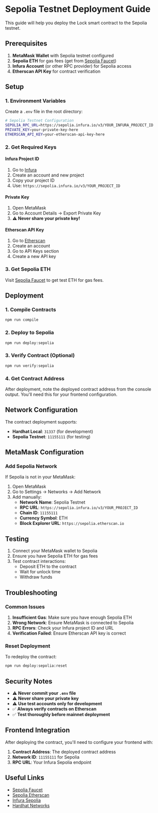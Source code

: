 # Sepolia Testnet Deployment Guide

This guide will help you deploy the Lock smart contract to the Sepolia testnet.

## Prerequisites

1. **MetaMask Wallet** with Sepolia testnet configured
2. **Sepolia ETH** for gas fees (get from [Sepolia Faucet](https://sepoliafaucet.com/))
3. **Infura Account** (or other RPC provider) for Sepolia access
4. **Etherscan API Key** for contract verification

## Setup

### 1. Environment Variables

Create a `.env` file in the root directory:

```bash
# Sepolia Testnet Configuration
SEPOLIA_RPC_URL=https://sepolia.infura.io/v3/YOUR_INFURA_PROJECT_ID
PRIVATE_KEY=your-private-key-here
ETHERSCAN_API_KEY=your-etherscan-api-key-here
```

### 2. Get Required Keys

#### Infura Project ID
1. Go to [Infura](https://infura.io/)
2. Create an account and new project
3. Copy your project ID
4. Use: `https://sepolia.infura.io/v3/YOUR_PROJECT_ID`

#### Private Key
1. Open MetaMask
2. Go to Account Details → Export Private Key
3. **⚠️ Never share your private key!**

#### Etherscan API Key
1. Go to [Etherscan](https://etherscan.io/)
2. Create an account
3. Go to API Keys section
4. Create a new API key

### 3. Get Sepolia ETH

Visit [Sepolia Faucet](https://sepoliafaucet.com/) to get test ETH for gas fees.

## Deployment

### 1. Compile Contracts

```bash
npm run compile
```

### 2. Deploy to Sepolia

```bash
npm run deploy:sepolia
```

### 3. Verify Contract (Optional)

```bash
npm run verify:sepolia
```

### 4. Get Contract Address

After deployment, note the deployed contract address from the console output. You'll need this for your frontend configuration.

## Network Configuration

The contract deployment supports:

- **Hardhat Local**: `31337` (for development)
- **Sepolia Testnet**: `11155111` (for testing)

## MetaMask Configuration

### Add Sepolia Network

If Sepolia is not in your MetaMask:

1. Open MetaMask
2. Go to Settings → Networks → Add Network
3. Add manually:
   - **Network Name**: Sepolia Testnet
   - **RPC URL**: `https://sepolia.infura.io/v3/YOUR_PROJECT_ID`
   - **Chain ID**: `11155111`
   - **Currency Symbol**: ETH
   - **Block Explorer URL**: `https://sepolia.etherscan.io`

## Testing

1. Connect your MetaMask wallet to Sepolia
2. Ensure you have Sepolia ETH for gas fees
3. Test contract interactions:
   - Deposit ETH to the contract
   - Wait for unlock time
   - Withdraw funds

## Troubleshooting

### Common Issues

1. **Insufficient Gas**: Make sure you have enough Sepolia ETH
2. **Wrong Network**: Ensure MetaMask is connected to Sepolia
3. **RPC Errors**: Check your Infura project ID and URL
4. **Verification Failed**: Ensure Etherscan API key is correct

### Reset Deployment

To redeploy the contract:

```bash
npm run deploy:sepolia:reset
```

## Security Notes

- ⚠️ **Never commit your `.env` file**
- ⚠️ **Never share your private key**
- ⚠️ **Use test accounts only for development**
- ✅ **Always verify contracts on Etherscan**
- ✅ **Test thoroughly before mainnet deployment**

## Frontend Integration

After deploying the contract, you'll need to configure your frontend with:

1. **Contract Address**: The deployed contract address
2. **Network ID**: `11155111` for Sepolia
3. **RPC URL**: Your Infura Sepolia endpoint

## Useful Links

- [Sepolia Faucet](https://sepoliafaucet.com/)
- [Sepolia Etherscan](https://sepolia.etherscan.io/)
- [Infura Sepolia](https://infura.io/docs/ethereum/add-ons/sepolia)
- [Hardhat Networks](https://hardhat.org/hardhat-runner/docs/config#networks-configuration) 